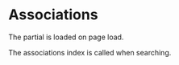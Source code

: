 # Associations

The partial is loaded on page load.

The associations index is called when searching.

